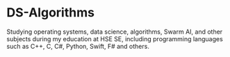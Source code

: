 # DS-Algorithms
Studying operating systems, data science, algorithms, Swarm AI, and other subjects during my education at HSE SE, including programming languages such as C++, C, C#, Python, Swift, F# and others.
